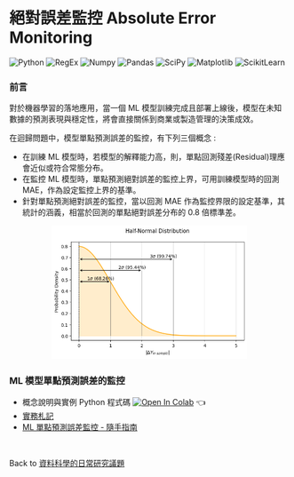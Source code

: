 # 絕對誤差監控 Absolute Error Monitoring   

![Python](https://img.shields.io/badge/Python-3.10.12-blue.svg) ![RegEx](https://img.shields.io/badge/RegEx-2.2.1-range.svg) ![Numpy](https://img.shields.io/badge/NumPy-1.26.4-range.svg) ![Pandas](https://img.shields.io/badge/Pandas-2.2.2-range.svg) ![SciPy](https://img.shields.io/badge/SciPy-1.13.1-range.svg) ![Matplotlib](https://img.shields.io/badge/Matplotlib-3.8.0-range.svg) ![ScikitLearn](https://img.shields.io/badge/ScikitLearn-1.5.2-range.svg)     

### 前言  
對於機器學習的落地應用，當一個 ML 模型訓練完成且部署上線後，模型在未知數據的預測表現與穩定性，將會直接關係到商業或製造管理的決策成效。

在迴歸問題中，模型單點預測誤差的監控，有下列三個概念 :  
- 在訓練 ML 模型時，若模型的解釋能力高，則，單點回測殘差(Residual)理應會近似或符合常態分布。  
- 在監控 ML 模型時，單點預測絕對誤差的監控上界，可用訓練模型時的回測 MAE，作為設定監控上界的基準。  
- 針對單點預測絕對誤差的監控，當以回測 MAE 作為監控界限的設定基準，其統計的涵義，相當於回測的單點絕對誤差分布的 0.8 倍標準差。    

<p align='center'>
      <img src='./imgs/Half_Normal_Distribution_of_In_Sample_AE.png'  width="70%" height="70%">
</p>

### ML 模型單點預測誤差的監控
- 概念說明與實例 Python 程式碼   [![Open In Colab](https://colab.research.google.com/assets/colab-badge.svg)](https://colab.research.google.com/github/YenLinWu/Daily_Work_of_Data_Science/blob/Dev/Absolute_Error_Monitoring/Absolute_Error_Monitoring.ipynb)  :point_left:      
- [實務札記]()  
- [ML 單點預測誤差監控 - 隨手指南](https://github.com/YenLinWu/Daily_Work_of_Data_Science/blob/Dev/Absolute_Error_Monitoring/)  
      
</br>

Back to [資料科學的日常研究議題](https://github.com/YenLinWu/Daily_Work_of_Data_Science/blob/main/README.md#%E8%B3%87%E6%96%99%E7%A7%91%E5%AD%B8%E7%9A%84%E6%97%A5%E5%B8%B8)
